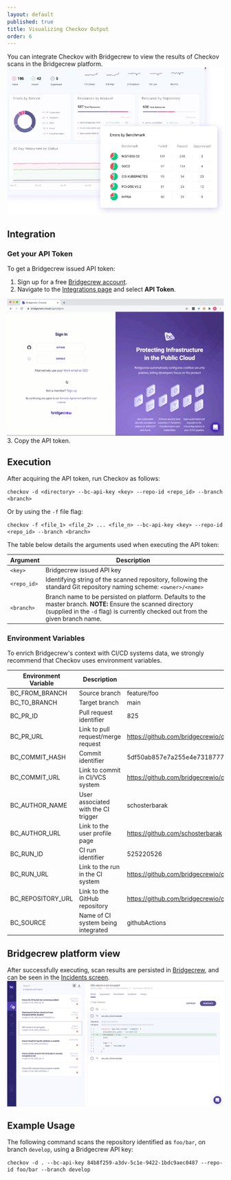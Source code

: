 ```yaml
---
layout: default
published: true
title: Visualizing Checkov Output
order: 6
---
```


You can integrate Checkov with Bridgecrew to view the results of Checkov scans in the Bridgecrew platform.
![Bridgecrew Dashboard](bridgecrew-dashboard.png)

## Integration

### Get your API Token

To get a Bridgecrew issued API token:

1. Sign up for a free [Bridgecrew account](https://www.bridgecrew.cloud/).
2. Navigate to the [Integrations page](https://www.bridgecrew.cloud/integrations) and select **API Token**.

![API Token](api-token.gif)
3. Copy the API token.

## Execution

After acquiring the API token, run Checkov as follows:

```shell
checkov -d <directory> --bc-api-key <key> --repo-id <repo_id> --branch <branch>
```

Or by using the `-f` file flag:

```shell
checkov -f <file_1> <file_2> ... <file_n> --bc-api-key <key> --repo-id <repo_id> --branch <branch>
```

The table below details the arguments used when executing the API token:

| Argument | Description |
| -------- | ----------- |
| `<key>` | Bridgecrew issued API key |
| `<repo_id>` | Identifying string of the scanned repository, following the standard Git repository naming scheme: `<owner>/<name>` |
| `<branch>` | Branch name to be persisted on platform. Defaults to the master branch. **NOTE:** Ensure the scanned directory (supplied in the `-d` flag) is currently checked out from the given branch name. |

### Environment Variables

To enrich Bridgecrew's context with CI/CD systems data, we strongly recommend that Checkov uses environment variables.

| Environment Variable | Description | Example |
| -------- | ----------- | ----------- |
| BC_FROM_BRANCH | Source branch | feature/foo |
| BC_TO_BRANCH | Target branch | main |
| BC_PR_ID | Pull request identifier | 825 |
| BC_PR_URL | Link to pull request/merge request | https://github.com/bridgecrewio/checkov/pull/825 |
| BC_COMMIT_HASH | Commit identifier | 5df50ab857e7a255e4e731877748b539915ad489 |
| BC_COMMIT_URL | Link to commit in CI/VCS system | https://github.com/bridgecrewio/checkov/commit/5df50ab857e7a255e4e731877748b539915ad489 |
| BC_AUTHOR_NAME | User associated with the CI trigger | schosterbarak |
| BC_AUTHOR_URL | Link to the user profile page | https://github.com/schosterbarak |
| BC_RUN_ID | CI run identifier | 525220526 |
| BC_RUN_URL | Link to the run in the CI system | https://github.com/bridgecrewio/checkov/actions/runs/525220526 |
| BC_REPOSITORY_URL | Link to the GitHub repository | https://github.com/bridgecrewio/checkov/ |
| BC_SOURCE | Name of CI system being integrated | githubActions |

## Bridgecrew platform view

After successfully executing, scan results are persisted in [Bridgecrew](https://www.bridgecrew.cloud), and can be seen in the [Incidents screen](https://www.bridgecrew.cloud/incidents).
![Bridgecrew Incidents screen](bridgecrew-incidents.png)

## Example Usage

The following command scans the repository identified as `foo/bar`, on branch `develop`, using a Bridgecrew API key:

```shell
checkov -d . --bc-api-key 84b8f259-a3dv-5c1e-9422-1bdc9aec0487 --repo-id foo/bar --branch develop
```
